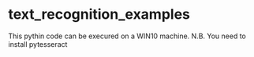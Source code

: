# text_recognition_examples

This pythin code can be execured on a WIN10 machine.
N.B. You need to install pytesseract

